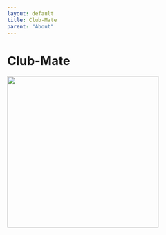 ```yaml
---
layout: default
title: Club-Mate
parent: "About"
---
```


# Club-Mate

<img src="https://clubmate-uk.com/sites/default/files/field/image/club-mate-330.jpg" style="width: 350px;"/>
<script src="https://ajax.googleapis.com/ajax/libs/jquery/2.1.3/jquery.min.js"></script><script src="/assets/js/mate_stock.js"/>


[Club-Mate] is the refreshing hacker drink originating from Germany. It uses
an extract from the Yerba-tea plant native to South America.
[See why][fuel-of-choice] it's the popular drink of choice among hacker
sub-communities.

## How to get

Farset Labs imports Club-Mate for its members, it is sold by the bottle at the
tuckshop on-site! 

We also sell by the crate for larger orders, and are happy to sell onto the
public! If you would like to order, please email <info@farsetlabs.org.uk>
with your request. Our live stock tracker for crate orders is below.

When our buy-ins are open, you can join in by filling in the [form]. If you'd
like to be kept updated regarding our buy-ins, you can
join our [mailing list].


## Live Stock

<table>
  <thead>
    <tr>
      <th>Type</th>
      <th style="text-align: center">Crates in Stock</th>
    </tr>
  </thead>
  <tbody>
    <tr>
      <td>Regular 24x300ml (£33)</td>
      <td id="matesremaining" style="text-align: center">0</td>
    </tr>
    <tr>
      <td>Regular 20x500ml (£35)</td>
      <td id="matelremaining" style="text-align: center">0</td>
    </tr>
    <tr>
      <td>Cola 24x330ml (£33)</td>
      <td id="colaremaining" style="text-align: center">0</td>
    </tr>
    <tr>
      <td>Winter 20x500ml (£35)</td>
      <td id="winterremaining" style="text-align: center">0</td>
    </tr>
    <tr>
      <td>IceT 20x500ml (£35)</td>
      <td id="icetremaining" style="text-align: center">0</td>
    </tr>
    <tr>
      <td>Granat 20x500ml (£35)</td>
      <td id="granatremaining" style="text-align: center">0</td>
    </tr>
  </tbody>
</table>


  [Club-mate]: http://www.clubmate.de/
  [fuel-of-choice]: http://motherboard.vice.com/blog/how-a-german-soda-became-hackers-fuel-of-choice
  [form]: https://docs.google.com/forms/d/1fUgrvDnktPW1WM3YsBpFMWUZP5qGrD7Ktu1vsmCVp4s/closedform
  [mailing list]: https://docs.google.com/forms/d/1rRXpidMTPJrlrwpWK2t31LoedhtMy41OJRMjZA9ok_c/viewform
